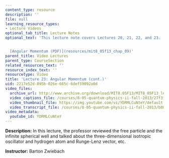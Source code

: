 ```yaml
---
content_type: resource
description: ''
file: null
learning_resource_types:
- Lecture Videos
optional_tab_title: Lecture Notes
optional_text: 'This lecture note covers Lectures 20, 21, 22, and 23.


  [Angular Momentum (PDF)](resources/mit8_05f13_chap_09)'
parent_title: Video Lectures
parent_type: CourseSection
related_resources_text: ''
resource_index_text: ''
resourcetype: Video
title: 'Lecture 23: Angular Momentum (cont.)'
uid: 2217e52d-895b-026e-665c-6def59092a0d
video_files:
  archive_url: http://www.archive.org/download/MIT8.05F13/MIT8_05F13_lec23_300k.mp4
  video_captions_file: /courses/8-05-quantum-physics-ii-fall-2013/27f3f475a5355012ae33f6da5b4ad5cf_YDRMLCuNteY.vtt
  video_thumbnail_file: https://img.youtube.com/vi/YDRMLCuNteY/default.jpg
  video_transcript_file: /courses/8-05-quantum-physics-ii-fall-2013/b0879b3f7bdfd21160a0e175f4947ab3_YDRMLCuNteY.pdf
video_metadata:
  youtube_id: YDRMLCuNteY
---
```


**Description:** In this lecture, the professor reviewed the free particle and the infinite spherical well and talked about the three-dimensional isotropic oscillator and hydrogen atom and Runge-Lenz vector, etc.

**Instructor:** Barton Zwiebach